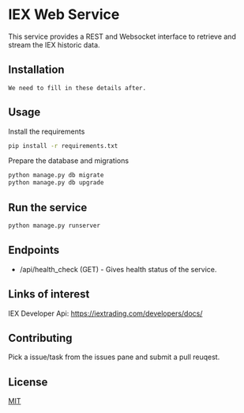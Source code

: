 # IEX Web Service

This service provides a REST and Websocket interface to retrieve and stream the IEX historic data.

## Installation

```
We need to fill in these details after.
```

## Usage

Install the requirements
```bash
pip install -r requirements.txt
```

Prepare the database and migrations

```bash
python manage.py db migrate
python manage.py db upgrade
```

## Run the service
```bash
python manage.py runserver
```

## Endpoints

- /api/health_check (GET) - Gives health status of the service.

## Links of interest

IEX Developer Api: https://iextrading.com/developers/docs/

## Contributing

Pick a issue/task from the issues pane and submit a pull reuqest.

## License
[MIT](https://choosealicense.com/licenses/mit/)
